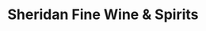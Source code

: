 ---
title: "Sheridan Fine Wine & Spirits"
url: /lakewood/sheridan-fine-wine-and-spirits/
shop: alcohol
---